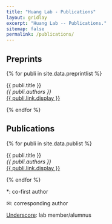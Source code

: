 ```yaml
---
title: "Huang Lab - Publications"
layout: gridlay
excerpt: "Huang Lab -- Publications."
sitemap: false
permalink: /publications/
---
```


## Preprints
{% for publi in site.data.preprintlist %}

  {{ publi.title }} <br />
  <em>{{ publi.authors }} </em><br /><a href="{{ publi.link.url }}">{{ publi.link.display }}</a>

{% endfor %}

## Publications
{% for publi in site.data.publist %}

  {{ publi.title }} <br />
  <em>{{ publi.authors }} </em><br /><a href="{{ publi.link.url }}">{{ publi.link.display }}</a>

{% endfor %}

*: co-first author

&#9993;: corresponding author

<u>Underscore</u>: lab member/alumnus

